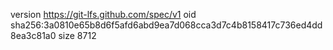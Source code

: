version https://git-lfs.github.com/spec/v1
oid sha256:3a0810e65b8d6f5afd6abd9ea7d068cca3d7c4b8158417c736ed4dd8ea3c81a0
size 8712
